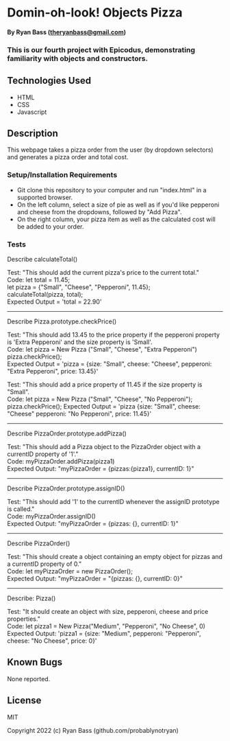 
# Domin-oh-look! Objects Pizza

#### By Ryan Bass (theryanbass@gmail.com)

### This is our fourth project with Epicodus, demonstrating familiarity with objects and constructors.

## Technologies Used

* HTML
* CSS
* Javascript  
  
## Description
This webpage takes a pizza order from the user (by dropdown selectors) and generates a pizza order and total cost.


### Setup/Installation Requirements
* Git clone this repository to your computer and run "index.html" in a supported browser.
* On the left column, select a size of pie as well as if you'd like pepperoni and cheese from the dropdowns, followed by "Add Pizza".
* On the right column, your pizza item as well as the calculated cost will be added to your order.

 ### Tests  

Describe calculateTotal()  

Test: "This should add the current pizza's price to the current total."  
Code: let total = 11.45;  
      let pizza = {"Small", "Cheese", "Pepperoni", 11.45};  
      calculateTotal(pizza, total);  
Expected Output = 'total = 22.90'

----

Describe Pizza.prototype.checkPrice()

Test: "This should add 13.45 to the price property if the pepperoni property is 'Extra Pepperoni' and the size property is 'Small'.  
Code: let pizza = New Pizza ("Small", "Cheese", "Extra Pepperoni")  
pizza.checkPrice();  
Expected Output = 'pizza = {size: "Small", cheese: "Cheese", pepperoni: "Extra Pepperoni", price: 13.45}'

Test: "This should add a price property of 11.45 if the size property is "Small".  
Code: let pizza = New Pizza ("Small", "Cheese", "No Pepperoni");
pizza.checkPrice();
Expected Output = 'pizza {size: "Small", cheese: "Cheese" pepperoni: "No Pepperoni", price: 11.45}'


---

Describe PizzaOrder.prototype.addPizza()

Test: "This should add a Pizza object to the PizzaOrder object with a currentID property of '1'."  
Code: myPizzaOrder.addPizza(pizza1)  
Expected Output: "myPizzaOrder = {pizzas:{pizza1}, currentID: 1}"

---

Describe PizzaOrder.prototype.assignID()  

Test: "This should add '1' to the currentID whenever the assignID prototype is called."  
Code: myPizzaOrder.assignID()  
Expected Output: "myPizzaOrder = {pizzas: {}, currentID: 1}"

---

Describe PizzaOrder()  

Test: "This should create a object containing an empty object for pizzas and a currentID property of 0."  
Code: let myPizzaOrder = new PizzaOrder();  
Expected Output: "myPizzaOrder = "{pizzas: {}, currentID: 0}"

 ---

 Describe: Pizza()  

Test: "It should create an object with size, pepperoni, cheese and price properties."  
Code: let pizza1 = New Pizza("Medium", "Pepperoni", "No Cheese", 0)  
Expected Output: 'pizza1 = {size: "Medium", pepperoni: "Pepperoni", cheese: "No Cheese", price: 0}'
 

## Known Bugs

None reported.
  

## License

MIT

  

Copyright 2022 (c) Ryan Bass (github.com/probablynotryan)